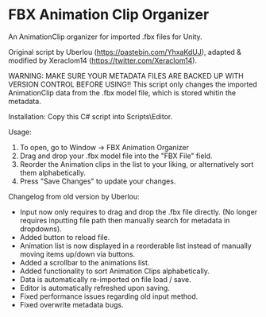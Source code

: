 # FBX Animation Clip Organizer
An AnimationClip organizer for imported .fbx files for Unity.

Original script by Uberlou (https://pastebin.com/YhxaKdUJ), adapted & modified by Xeraclom14 (https://twitter.com/Xeraclom14).

WARNING: MAKE SURE YOUR METADATA FILES ARE BACKED UP WITH VERSION CONTROL BEFORE USING!!
This script only changes the imported AnimationClip data from the .fbx model file, which is stored whitin the metadata.

Installation:
Copy this C# script into Scripts\Editor.
 
Usage:
1) To open, go to Window -> FBX Animation Organizer
2) Drag and drop your .fbx model file into the "FBX File" field.
3) Reorder the Animation clips in the list to your liking, or alternatively sort them alphabetically.
4) Press "Save Changes" to update your changes.

Changelog from old version by Uberlou:
- Input now only requires to drag and drop the .fbx file directly. (No longer requires inputting file path then manually search for metadata in dropdowns).
- Added button to reload file.
- Animation list is now displayed in a reorderable list instead of manually moving items up/down via buttons.
- Added a scrollbar to the animations list.
- Added functionality to sort Animation Clips alphabetically.
- Data is automatically re-imported on file load / save.
- Editor is automatically refreshed upon saving.
- Fixed performance issues regarding old input method.
- Fixed overwrite metadata bugs.
